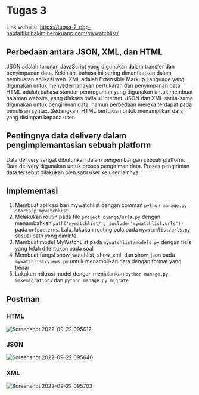 # Tugas 3
Link website: https://tugas-2-pbp-naufalfikrihakim.herokuapp.com/mywatchlist/
## Perbedaan antara JSON, XML, dan HTML
JSON adalah turunan JavaScript yang digunakan dalam transfer dan penyimpanan data. Kekinian, bahasa ini sering dimanfaatkan dalam pembuatan aplikasi web. XML adalah Extensible Markup Language yang digunakan untuk menyederhanakan pertukaran dan penyimpanan data. HTML adalah bahasa standar pemrogaman yang digunakan untuk membuat halaman website, yang diakses melalui internet. JSON dan XML sama-sama digunakan untuk pengiriman data, namun perbedaan mereka terdapat pada penulisan syntax. Sedangkan, HTML bertujuan untuk menampilkan data yang disimpan kepada user.
## Pentingnya data delivery dalam pengimplemantasian sebuah platform
Data delivery sangat dibutuhkan dalam pengembangan sebuah platform. Data delivery digunakan untuk proses pengiriman data. Proses pengiriman data tersebut dilakukan oleh satu user ke user lainnya.
## Implementasi
1. Membuat aplikasi bari mywatchlist dengan comman `python manage.py startapp mywatchlist`
2. Melakukan routin pada file `project_django/urls.py` dengan menambahkan `path('mywatchlist/', include('mywatchlist.urls'))` pada `urlpatterns`. Lalu, lakukan routing pula pada `mywatchlist/urls.py` sesuai path yang diminta.
3. Membuat model MyWatchList pada `mywatchlist/models.py` dengan fiels yang telah ditentukan pada soal
4. Membuat fungsi show_watchlist, show_xml, dan show_json pada `mywatchlist/views.py` untuk menampilkan data dengan format yang benar
5. Lakukan mikrasi model dengan menjalankan `python manage.py makemigrations` dan `python manage.py migrate`
## Postman
### HTML
![Screenshot 2022-09-22 095612](https://user-images.githubusercontent.com/94209114/191658480-7067b53f-4de8-4f3e-b54b-88df17ac569c.jpg)
### JSON
![Screenshot 2022-09-22 095640](https://user-images.githubusercontent.com/94209114/191658501-f925c825-2db1-4775-81de-5a22570d67e8.jpg)
### XML
![Screenshot 2022-09-22 095703](https://user-images.githubusercontent.com/94209114/191658532-9f010979-ea6f-4ddc-8e71-97691408bc77.jpg)
